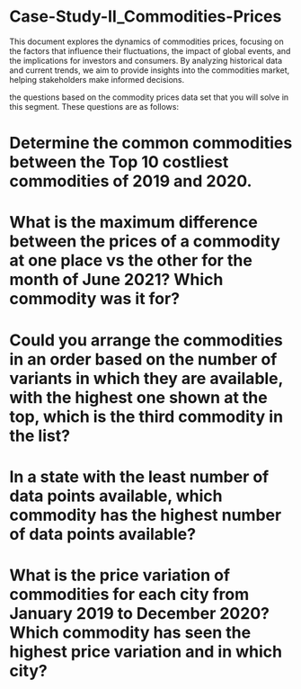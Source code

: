 # Case-Study-II_Commodities-Prices

This document explores the dynamics of commodities prices, focusing on the factors that influence their fluctuations, the impact of global events, and the implications for investors and consumers. By analyzing historical data and current trends, we aim to provide insights into the commodities market, helping stakeholders make informed decisions.

the questions based on the commodity prices data set that you will solve in this segment. These questions are as follows:
 


# Determine the common commodities between the Top 10 costliest commodities of 2019 and 2020.
# What is the maximum difference between the prices of a commodity at one place vs the other for the month of June 2021? Which commodity was it for?
# Could you arrange the commodities in an order based on the number of variants in which they are available, with the highest one shown at the top, which is the third commodity in the list?
# In a state with the least number of data points available, which commodity has the highest number of data points available?
# What is the price variation of commodities for each city from January 2019 to December 2020? Which commodity has seen the highest price variation and in which city?
